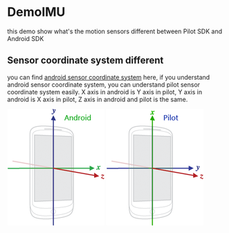 # DemoIMU
this demo show what's the motion sensors different between Pilot SDK and Android SDK

## Sensor coordinate system different
you can find [android sensor coordinate system](https://developer.android.google.cn/guide/topics/sensors/sensors_overview#sensors-coords) here, if you understand android sensor coordinate system, you can understand pilot sensor coordinate system easily. X axis in android is Y axis in pilot, Y axis in android is X axis in pilot, Z axis in android and pilot is the same. 

<img src="https://github.com/shenzhenpisofttech/PilotSDK/blob/master/DemoIMU/android_axis_device.png" width="225" height="269" alt="android coordinate system"/> <img src="https://github.com/shenzhenpisofttech/PilotSDK/blob/master/DemoIMU/pilot_axis_device.png" width="225" height="269" alt="pilot coordinate system"/>
